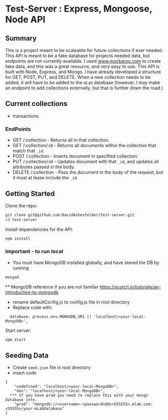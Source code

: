 # Test-Server : Express, Mongoose, Node API

## Summary
This is a project meant to be scaleable for future collections if ever needed. This API is meant to be a fake database for projects needed data, but endpoints are not currently available. I used www.mockaroo.com to create fake data, and this was a great resource, and very easy to use. This API is built with Node, Express, and Mongo. I have already developed a structure for GET, POST, PUT, and DELETE. When a new collection needs to be added, it will have to be added to the `mLab` database (however, I may make an endpoint to add collections externally, but that is further down the road.)

## Current collections
- transactions

### EndPoints
- GET /:collection - Returns all in that collection.
- GET /:collection/:id - Returns all documents within the collection that match that `_id`.
- POST /:collection - Inserts document in specified collection.
- PUT /:collection/:id - Updates document with that `_id`, and updates all attributes passed in the body.
- DELETE /:collection - Pass the document in the body of the request, but it must at lease include the `_id`.

## Getting Started

Clone the repo:
```sh
git clone git@github.com:DavidAshenfelder/test-server.git
cd test-server
```

Install dependencies for the API:
```sh
npm install
```

### Important - to run local
- You must have MongoDB installed globally, and have stared the DB by running
```sh
mongod
```
** MongoDB reference if you are not familiar https://scotch.io/tutorials/an-introduction-to-mongodb

- rename defaultConfig.js to config.js file in root directory
- Replace code with:
```
  database: process.env.MONGODB_URI || 'localhost/<your-local-MongoDB>',
```

Start server:
```sh
npm start
```

## Seeding Data
- Create `seed.json` file in root directory
- insert code
```
{
	"undefined": "localhost/<your-local-MongoDB>",
	"dev": "localhost/<your-local-MongoDB>",
  *** If you have prod you need to replace this with your mongo database info.
	"prod": "mongodb://<username>:<password>@ds<555555>.mlab.com:<55555>/your-mLabDatabase"
}
```

